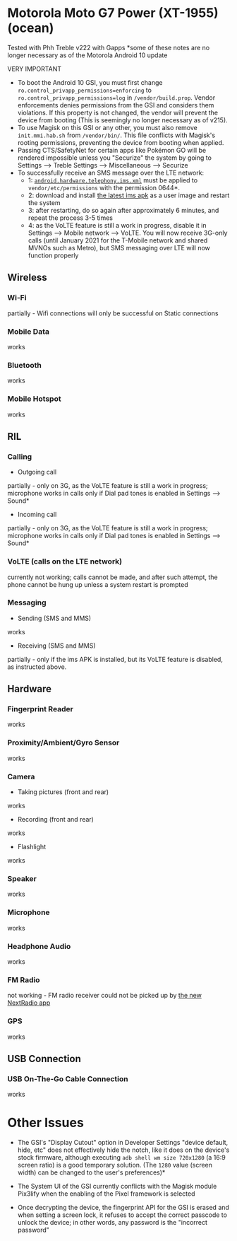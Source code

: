 # Motorola Moto G7 Power (XT-1955) (ocean)

Tested with Phh Treble v222 with Gapps
*some of these notes are no longer necessary as of the Motorola Android 10 update

VERY IMPORTANT
- To boot the Android 10 GSI, you must first change `ro.control_privapp_permissions=enforcing` to `ro.control_privapp_permissions=log` in `/vendor/build.prop`. Vendor enforcements denies permissions from the GSI and considers them violations. If this property is not changed, the vendor will prevent the device from booting (This is seemingly no longer necessary as of v215).
- To use Magisk on this GSI or any other, you must also remove `init.mmi.hab.sh` from `/vendor/bin/`. This file conflicts with Magisk's rooting permissions, preventing the device from booting when applied.
- Passing CTS/SafetyNet for certain apps like Pokémon GO will be rendered impossible unless you "Securize" the system by going to Settings --> Treble Settings --> Miscellaneous --> Securize
- To successfully receive an SMS message over the LTE network:
  - 1: [`android.hardware.telephony.ims.xml`](http://treble.phh.me/android.hardware.telephony.ims.xml) must be applied to `vendor/etc/permissions` with the permission 0644*.
  - 2: download and install [the latest ims apk](http://treble.phh.me/stable/ims-q.64.apk) as a user image and restart the system
  - 3: after restarting, do so again after approximately 6 minutes, and repeat the process 3-5 times
  - 4: as the VoLTE feature is still a work in progress, disable it in Settings --> Mobile network --> VoLTE. You will now receive 3G-only calls (until January 2021 for the T-Mobile network and shared MVNOs such as Metro), but SMS messaging over LTE will now function properly

## Wireless

### Wi-Fi

partially - Wifi connections will only be successful on Static connections 

### Mobile Data

works

### Bluetooth

works

### Mobile Hotspot

works

## RIL

### Calling

- Outgoing call

partially - only on 3G, as the VoLTE feature is still a work in progress; microphone works in calls only if Dial pad tones is enabled in Settings --> Sound*

- Incoming call

partially - only on 3G, as the VoLTE feature is still a work in progress; microphone works in calls only if Dial pad tones is enabled in Settings --> Sound*

### VoLTE (calls on the LTE network)

currently not working; calls cannot be made, and after such attempt, the phone cannot be hung up unless a system restart is prompted

### Messaging

- Sending (SMS and MMS)

works

- Receiving (SMS and MMS)


partially - only if the ims APK is installed, but its VoLTE feature is disabled, as instructed above.


## Hardware

### Fingerprint Reader

works

### Proximity/Ambient/Gyro Sensor

works

### Camera

- Taking pictures (front and rear)

works

- Recording (front and rear)

works

- Flashlight

works

### Speaker

works

### Microphone

works

### Headphone Audio

works

### FM Radio

not working - FM radio receiver could not be picked up by [the new NextRadio app](https://play.google.com/store/apps/details?id=com.nextradioapp.nextradio)

### GPS

works

## USB Connection

### USB On-The-Go Cable Connection

works


# Other Issues

- The GSI's "Display Cutout" option in Developer Settings "device default, hide, etc" does not effectively hide the notch, like it does on the device's stock firmware, although executing `adb shell wm size 720x1280` (a 16:9 screen ratio) is a good temporary solution. (The `1280` value (screen width) can be changed to the user's preferences)*

- The System UI of the GSI currently conflicts with the Magisk module Pix3lify when the enabling of the Pixel framework is selected

- Once decrypting the device, the fingerprint API for the GSI is erased and when setting a screen lock, it refuses to accept the correct passcode to unlock the device; in other words, any password is the "incorrect password"
